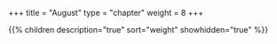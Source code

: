 +++
title = "August"
type = "chapter"
weight = 8
+++

{{% children description="true" sort="weight" showhidden="true" %}}
